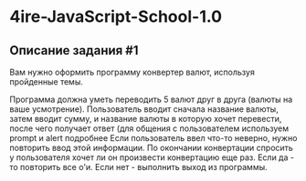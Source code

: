 # 4ire-JavaScript-School-1.0

## Описание задания #1

Вам нужно оформить программу конвертер валют, используя пройденные темы.

Программа должна уметь переводить 5 валют друг в друга (валюты на ваше усмотрение). Пользователь вводит сначала название валюты, затем вводит сумму, и название валюты в которую хочет перевести, после чего получает ответ (для общения с пользователем используем prompt и alert подробнее 
Если пользователь ввел что-то неверно, нужно повторить ввод этой информации. 
По окончании конвертации спросить у пользователя хочет ли он произвести конвертацию еще раз. Если да - то повторить все о'и. Если нет - выполнить выход из программы.
